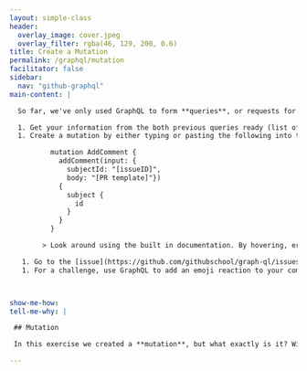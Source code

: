 ```yaml
---
layout: simple-class
header:
  overlay_image: cover.jpeg
  overlay_filter: rgba(46, 129, 200, 0.6)
title: Create a Mutation
permalink: /graphql/mutation
facilitator: false
sidebar:
  nav: "github-graphql"
main-content: |

  So far, we've only used GraphQL to form **queries**, or requests for information. Next, we're going to use the information we've gathered to craft a **mutation**. Simply put, a mutation changes information instead of just consuming it.

  1. Get your information from the both previous queries ready (list of PRs, and the issue's `id`).
  1. Create a mutation by either typing or pasting the following into the [GraphQL explorer](https://developer.github.com/v4/explorer/). Change `[issueID]` to the issue `id` you found in the most recent query, and `[PR template]` to the template you completed earlier based on your most recent pull requests. _You will need to delete the new lines in between the list items in the template for it to process correctly._

          mutation AddComment {
            addComment(input: {
              subjectId: "[issueID]",
              body: "[PR template]"})
            {
              subject {
                id
              }
            }
          }

        > Look around using the built in documentation. By hovering, erasing, retyping, or changing fields, what can you learn about this mutation?

   1. Go to the [issue](https://github.com/githubschool/graph-ql/issues/1) and find your posted comment.
   1. For a challenge, use GraphQL to add an emoji reaction to your comment!



show-me-how:
tell-me-why: |

 ## Mutation

 In this exercise we created a **mutation**, but what exactly is it? With GraphQL, it is possible to do more than just extract data from a platform, using a **mutation** we can actually manipulate server-side data.

---
```

